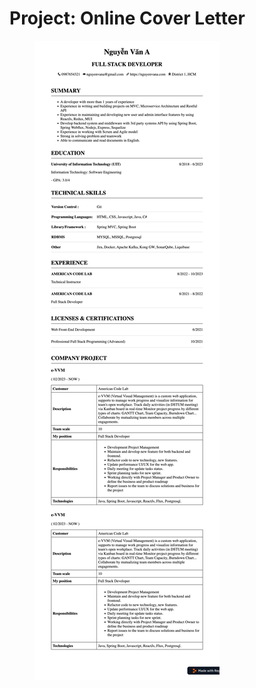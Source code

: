 # Project: Online Cover Letter

<figure><img src="../.gitbook/assets/image (3).png" alt=""><figcaption></figcaption></figure>
